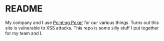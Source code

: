 # README

My company and I use [Pointing Poker](https://www.pointingpoker.com/) for our various things. Turns out this site is vulnerable to XSS attacks. This repo is some silly stuff I put together for my team and I.
